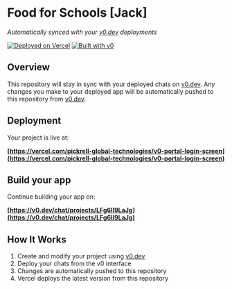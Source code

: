 # Food for Schools [Jack]

*Automatically synced with your [v0.dev](https://v0.dev) deployments*

[![Deployed on Vercel](https://img.shields.io/badge/Deployed%20on-Vercel-black?style=for-the-badge&logo=vercel)](https://vercel.com/pickrell-global-technologies/v0-portal-login-screen)
[![Built with v0](https://img.shields.io/badge/Built%20with-v0.dev-black?style=for-the-badge)](https://v0.dev/chat/projects/LFg6II9LaJg)

## Overview

This repository will stay in sync with your deployed chats on [v0.dev](https://v0.dev).
Any changes you make to your deployed app will be automatically pushed to this repository from [v0.dev](https://v0.dev).

## Deployment

Your project is live at:

**[https://vercel.com/pickrell-global-technologies/v0-portal-login-screen](https://vercel.com/pickrell-global-technologies/v0-portal-login-screen)**

## Build your app

Continue building your app on:

**[https://v0.dev/chat/projects/LFg6II9LaJg](https://v0.dev/chat/projects/LFg6II9LaJg)**

## How It Works

1. Create and modify your project using [v0.dev](https://v0.dev)
2. Deploy your chats from the v0 interface
3. Changes are automatically pushed to this repository
4. Vercel deploys the latest version from this repository
